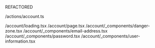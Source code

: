 REFACTORED

<!-- Account -->

/actions/account.ts

/account/loading.tsx
/account/page.tsx
/account/\_components/danger-zone.tsx
/account/\_components/email-address.tsx
/account/\_components/password.tsx
/account/\_components/user-information.tsx
